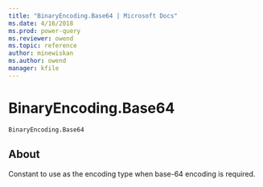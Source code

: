 ```yaml
---
title: "BinaryEncoding.Base64 | Microsoft Docs"
ms.date: 4/16/2018
ms.prod: power-query
ms.reviewer: owend
ms.topic: reference
author: minewiskan
ms.author: owend
manager: kfile
---
```

# BinaryEncoding.Base64
<code>BinaryEncoding.Base64</code>
 ## About
 Constant to use as the encoding type when base-64 encoding is required.